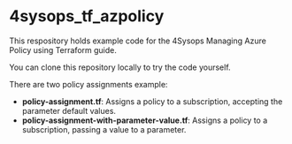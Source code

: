 # 4sysops_tf_azpolicy
This respository holds example code for the 4Sysops Managing Azure Policy using Terraform guide.

You can clone this repository locally to try the code yourself.

There are two policy assignments example:

- **policy-assignment.tf**: Assigns a policy to a subscription, accepting the parameter default values.
- **policy-assignment-with-parameter-value.tf**: Assigns a policy to a subscription, passing a value to a parameter.